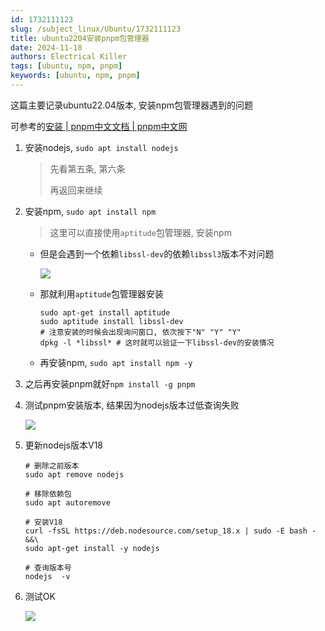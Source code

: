 ```yaml
---
id: 1732111123
slug: /subject_linux/Ubuntu/1732111123
title: ubuntu2204安装pnpm包管理器
date: 2024-11-18
authors: Electrical Killer
tags: [ubuntu, npm, pnpm]
keywords: [ubuntu, npm, pnpm]
---
```


这篇主要记录ubuntu22.04版本, 安装npm包管理器遇到的问题

可参考的[安装 | pnpm中文文档 | pnpm中文网](https://www.pnpm.cn/installation)

<!-- truncate -->

1. 安装nodejs, `sudo apt install nodejs`

    > 先看第五条, 第六条
    >
    > 再返回来继续

2. 安装npm, `sudo apt install npm`

    > 这里可以直接使用`aptitude`包管理器, 安装npm

    - 但是会遇到一个依赖`libssl-dev`的依赖`libssl3`版本不对问题

        <img src="https://img.eksnotebook.com/images/202411202205997.png"/>

    - 那就利用`aptitude`包管理器安装

        ```shell
        sudo apt-get install aptitude
        sudo aptitude install libssl-dev
        # 注意安装的时候会出现询问窗口, 依次按下"N" "Y" "Y"
        dpkg -l *libssl* # 这时就可以验证一下libssl-dev的安装情况
        ```

    - 再安装npm, `sudo apt install npm -y`

3. 之后再安装pnpm就好`npm install -g pnpm`

5. 测试pnpm安装版本, 结果因为nodejs版本过低查询失败

    <img src="https://img.eksnotebook.com/images/202411202237262.png"/>

6. 更新nodejs版本V18

    ```shell
    # 删除之前版本
    sudo apt remove nodejs
    
    # 移除依赖包
    sudo apt autoremove
    
    # 安装V18
    curl -fsSL https://deb.nodesource.com/setup_18.x | sudo -E bash - &&\
    sudo apt-get install -y nodejs
    
    # 查询版本号
    nodejs  -v
    ```

7. 测试OK

    <img src="https://img.eksnotebook.com/images/202411202249687.png"/>

